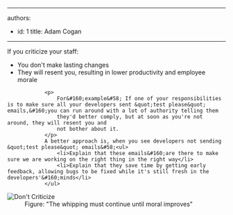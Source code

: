 

---
authors:
  - id: 1
    title: Adam Cogan
---




<span class='intro'> <p></p><p>If you criticize&#160;your staff&#58;</p><ul><li>You don't make lasting changes</li><li>They will resent you, resulting in lower productivity and&#160;employee morale</li></ul> </span>


                <p>
                    For&#160;example&#58; If one of your responsibilities is to make sure all your developers sent &quot;test please&quot; emails,&#160;you can run around with a lot of authority telling them
                    they'd better comply, but at soon as you're not around, they will resent you and
                    not bother about it.
                </p>
                A better approach is, when you see developers not sending &quot;test please&quot; emails&#58;​<ul>
                    <li>Explain that these emails&#160;are there to make sure we are working on the right thing in the right way</li>
                    <li>Explain that they save time by getting early feedback, allowing bugs to be fixed while it's still fresh in the developers'&#160;minds</li>
                </ul>
<dl class="image">
                                    <dt>
                                        <img alt="Don't Criticize" src="/Management/Rules-to-Better-Software-Consultants-Working-in-a-Team/PublishingImages/DontCriticize.jpg" /> 
                                    </dt>
                                    <dd>
                                        Figure&#58; &quot;The whipping must continue until moral improves&quot;</dd>
                                </dl>



